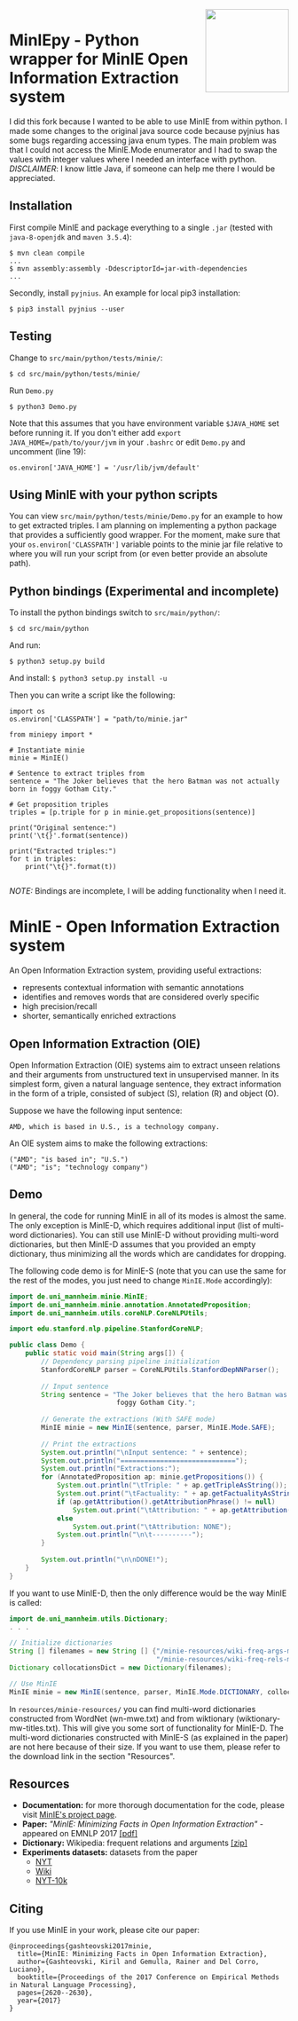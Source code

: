 <img src="https://gkiril.github.io/minie/images/minie_logo.png" align="right" width="150" />

# MinIEpy - Python wrapper for MinIE Open Information Extraction system

I did this fork because I wanted to be able to use MinIE from within python. I made some changes to the original java source code because pyjnius has some bugs regarding accessing java enum types. The main problem was that I could not access the MinIE.Mode enumerator and I had to swap the values with integer values where I needed an interface with python. *DISCLAIMER*: I know little Java, if someone can help me there I would be appreciated. 

## Installation

First compile MinIE and package everything to a single `.jar` (tested with `java-8-openjdk` and `maven 3.5.4`):

```
$ mvn clean compile
...
$ mvn assembly:assembly -DdescriptorId=jar-with-dependencies
...
```

Secondly, install `pyjnius`. An example for local pip3 installation:
```
$ pip3 install pyjnius --user
```

## Testing
Change to `src/main/python/tests/minie/`:

```
$ cd src/main/python/tests/minie/
```

Run `Demo.py`

```
$ python3 Demo.py
```

Note that this assumes that you have environment variable `$JAVA_HOME` set  before running it. If you don't either add `export JAVA_HOME=/path/to/your/jvm` in your `.bashrc` or edit `Demo.py` and uncomment (line 19):

```
os.environ['JAVA_HOME'] = '/usr/lib/jvm/default'
```
## Using MinIE with your python scripts

You can view `src/main/python/tests/minie/Demo.py` for an example to 
how to get extracted triples. I am planning on implementing a python package that provides a sufficiently good wrapper. For the moment, make sure that your `os.environ['CLASSPATH']` variable points to the minie jar file relative to where you will run your script from (or even better provide an absolute path).

## Python bindings (Experimental and incomplete)

To install the python bindings switch to `src/main/python/`:

`$ cd src/main/python`

And run:

`$ python3 setup.py build`

And install:
`$ python3 setup.py install -u`

Then you can write a script like the following:

```
import os
os.environ['CLASSPATH'] = "path/to/minie.jar"

from miniepy import *

# Instantiate minie
minie = MinIE()

# Sentence to extract triples from
sentence = "The Joker believes that the hero Batman was not actually born in foggy Gotham City."

# Get proposition triples
triples = [p.triple for p in minie.get_propositions(sentence)]

print("Original sentence:")
print('\t{}'.format(sentence))

print("Extracted triples:")
for t in triples:
    print("\t{}".format(t))
	
```

*NOTE:* Bindings are incomplete, I will be adding functionality when I need it.


# MinIE - Open Information Extraction system

An Open Information Extraction system, providing useful extractions:
* represents contextual information with semantic annotations
* identifies and removes words that are considered overly specific
* high precision/recall 
* shorter, semantically enriched extractions

## Open Information Extraction (OIE)
Open Information Extraction (OIE) systems aim to extract unseen relations and their arguments from unstructured text in unsupervised manner. In its simplest form, given a natural language sentence, they extract information in the form of a triple, consisted of subject (S), relation (R) and object (O). 

Suppose we have the following input sentence:
```
AMD, which is based in U.S., is a technology company.
```

An OIE system aims to make the following extractions: 

```
("AMD"; "is based in"; "U.S.")
("AMD"; "is"; "technology company")
```

## Demo

In general, the code for running MinIE in all of its modes is almost the same. The only exception is MinIE-D, which requires additional input (list of multi-word dictionaries). You can still use MinIE-D without providing multi-word dictionaries, but then MinIE-D assumes that you provided an empty dictionary, thus minimizing all the words which are candidates for dropping. 

The following code demo is for MinIE-S (note that you can use the same for the rest of the modes, you just need to change `MinIE.Mode` accordingly):

```java
import de.uni_mannheim.minie.MinIE;
import de.uni_mannheim.minie.annotation.AnnotatedProposition;
import de.uni_mannheim.utils.coreNLP.CoreNLPUtils;

import edu.stanford.nlp.pipeline.StanfordCoreNLP;

public class Demo {
    public static void main(String args[]) {
        // Dependency parsing pipeline initialization
        StanfordCoreNLP parser = CoreNLPUtils.StanfordDepNNParser();
        
        // Input sentence
        String sentence = "The Joker believes that the hero Batman was not actually born in 
                           foggy Gotham City.";
        
        // Generate the extractions (With SAFE mode)
        MinIE minie = new MinIE(sentence, parser, MinIE.Mode.SAFE);
        
        // Print the extractions
        System.out.println("\nInput sentence: " + sentence);
        System.out.println("=============================");
        System.out.println("Extractions:");
        for (AnnotatedProposition ap: minie.getPropositions()) {
            System.out.println("\tTriple: " + ap.getTripleAsString());
            System.out.print("\tFactuality: " + ap.getFactualityAsString());
            if (ap.getAttribution().getAttributionPhrase() != null) 
                System.out.print("\tAttribution: " + ap.getAttribution().toStringCompact());
            else
                System.out.print("\tAttribution: NONE");
            System.out.println("\n\t----------");
        }
        
        System.out.println("\n\nDONE!");
    }
}
```

If you want to use MinIE-D, then the only difference would be the way MinIE is called:

```java
import de.uni_mannheim.utils.Dictionary;
. . .

// Initialize dictionaries
String [] filenames = new String [] {"/minie-resources/wiki-freq-args-mw.txt", 
                                     "/minie-resources/wiki-freq-rels-mw.txt"};
Dictionary collocationsDict = new Dictionary(filenames);

// Use MinIE
MinIE minie = new MinIE(sentence, parser, MinIE.Mode.DICTIONARY, collocationsDict);

```

In `resources/minie-resources/` you can find multi-word dictionaries constructed from WordNet (wn-mwe.txt) and from wiktionary (wiktionary-mw-titles.txt). This will give you some sort of functionality for MinIE-D. The multi-word dictionaries constructed with MinIE-S (as explained in the paper) are not here because of their size. If you want to use them, please refer to the download link in the section "Resources".

## Resources

* **Documentation:** for more thorough documentation for the code, please visit [MinIE's project page](https://gkiril.github.io/minie/).
* **Paper:** _"MinIE: Minimizing Facts in Open Information Extraction"_ - appeared on EMNLP 2017 [[pdf]](http://aclweb.org/anthology/D17-1278)
* **Dictionary:** Wikipedia: frequent relations and arguments [[zip]](http://dws.informatik.uni-mannheim.de/fileadmin/lehrstuehle/pi1/pi1/minie/wiki-freq-args-rels.zip)
* **Experiments datasets:** datasets from the paper
  * [NYT](http://dws.informatik.uni-mannheim.de/fileadmin/lehrstuehle/pi1/pi1/minie/NYT.zip)
  * [Wiki](http://dws.informatik.uni-mannheim.de/fileadmin/lehrstuehle/pi1/pi1/minie/Wiki.zip)
  * [NYT-10k](http://dws.informatik.uni-mannheim.de/fileadmin/lehrstuehle/pi1/pi1/minie/nyt10k.zip)

## Citing
If you use MinIE in your work, please cite our paper:

```
@inproceedings{gashteovski2017minie,
  title={MinIE: Minimizing Facts in Open Information Extraction},
  author={Gashteovski, Kiril and Gemulla, Rainer and Del Corro, Luciano},
  booktitle={Proceedings of the 2017 Conference on Empirical Methods in Natural Language Processing},
  pages={2620--2630},
  year={2017}
}
```

